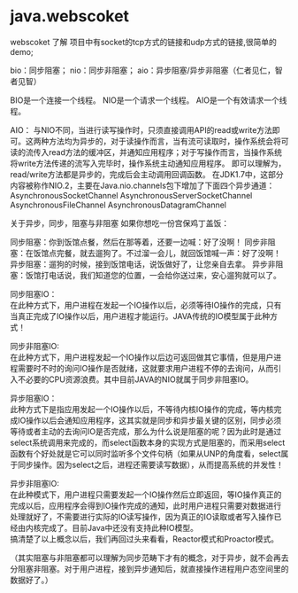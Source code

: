 # java.webscoket

webscoket 了解
项目中有socket的tcp方式的链接和udp方式的链接,很简单的demo;

bio：同步阻塞；
nio：同步非阻塞；
aio：异步阻塞/异步非阻塞（仁者见仁，智者见智）

BIO是一个连接一个线程。
NIO是一个请求一个线程。
AIO是一个有效请求一个线程。

AIO：
与NIO不同，当进行读写操作时，只须直接调用API的read或write方法即可。这两种方法均为异步的，对于读操作而言，当有流可读取时，操作系统会将可读的流传入read方法的缓冲区，并通知应用程序；对于写操作而言，当操作系统将write方法传递的流写入完毕时，操作系统主动通知应用程序。  即可以理解为，read/write方法都是异步的，完成后会主动调用回调函数。  在JDK1.7中，这部分内容被称作NIO.2，主要在Java.nio.channels包下增加了下面四个异步通道：
AsynchronousSocketChannel
AsynchronousServerSocketChannel
AsynchronousFileChannel
AsynchronousDatagramChannel

关于异步，同步，阻塞与非阻塞
如果你想吃一份宫保鸡丁盖饭：

同步阻塞：你到饭馆点餐，然后在那等着，还要一边喊：好了没啊！
同步非阻塞：在饭馆点完餐，就去遛狗了。不过溜一会儿，就回饭馆喊一声：好了没啊！
异步阻塞：遛狗的时候，接到饭馆电话，说饭做好了，让您亲自去拿。
异步非阻塞：饭馆打电话说，我们知道您的位置，一会给你送过来，安心遛狗就可以了。

同步阻塞IO：   
   在此种方式下，用户进程在发起一个IO操作以后，必须等待IO操作的完成，只有当真正完成了IO操作以后，用户进程才能运行。JAVA传统的IO模型属于此种方式！  
   
同步非阻塞IO:   
在此种方式下，用户进程发起一个IO操作以后边可返回做其它事情，但是用户进程需要时不时的询问IO操作是否就绪，这就要求用户进程不停的去询问，从而引入不必要的CPU资源浪费。其中目前JAVA的NIO就属于同步非阻塞IO。  
   
   
异步阻塞IO：  
   此种方式下是指应用发起一个IO操作以后，不等待内核IO操作的完成，等内核完成IO操作以后会通知应用程序，这其实就是同步和异步最关键的区别，同步必须等待或者主动的去询问IO是否完成，那么为什么说是阻塞的呢？因为此时是通过select系统调用来完成的，而select函数本身的实现方式是阻塞的，而采用select函数有个好处就是它可以同时监听多个文件句柄（如果从UNP的角度看，select属于同步操作。因为select之后，进程还需要读写数据），从而提高系统的并发性！  
   
   
异步非阻塞IO:  
   在此种模式下，用户进程只需要发起一个IO操作然后立即返回，等IO操作真正的完成以后，应用程序会得到IO操作完成的通知，此时用户进程只需要对数据进行处理就好了，不需要进行实际的IO读写操作，因为真正的IO读取或者写入操作已经由内核完成了。目前Java中还没有支持此种IO模型。     
         搞清楚了以上概念以后，我们再回过头来看看，Reactor模式和Proactor模式。  
  
 （其实阻塞与非阻塞都可以理解为同步范畴下才有的概念，对于异步，就不会再去分阻塞非阻塞。对于用户进程，接到异步通知后，就直接操作进程用户态空间里的数据好了。）  

